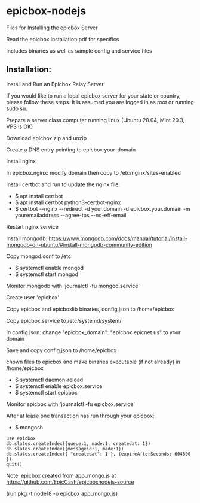 # epicbox-nodejs

Files for Installing the epicbox Server

Read the epicbox Installation pdf for specifics

Includes binaries as well as sample config and service files

## Installation:

Install and Run an Epicbox Relay Server

If you would like to run a local epicbox server for your state or country, please follow these
steps. It is assumed you are logged in as root or running sudo su.

Prepare a server class computer running linux (Ubuntu 20.04, Mint 20.3, VPS is OK)

Download epicbox.zip and unzip

Create a DNS entry pointing to epicbox.your-domain

Install nginx

In epicbox.nginx: modify domain then copy to /etc/nginx/sites-enabled

Install certbot and run to update the nginx file:
- $ apt install certbot
- $ apt install certbot python3-certbot-nginx
- $ certbot --nginx --redirect -d your.domain -d epicbox.your.domain -m youremailaddress --agree-tos --no-eff-email

Restart nginx service

Install mongodb: https://www.mongodb.com/docs/manual/tutorial/install-mongodb-on-ubuntu/#install-mongodb-community-edition

Copy mongod.conf to /etc
- $ systemctl enable mongod
- $ systemctl start mongod

Monitor mongodb with 'journalctl -fu mongod.service'

Create user 'epicbox'

Copy epicbox and epicboxlib binaries, config.json to /home/epicbox

Copy epicbox.service to /etc/systemd/system/

In config.json: change "epicbox_domain": "epicbox.epicnet.us" to your domain

Save and copy config.json to /home/epicbox

chown files to epicbox and make binaries executable (if not already) in /home/epicbox

- $ systemctl daemon-reload
- $ systemctl enable epicbox.service
- $ systemctl start epicbox

Monitor epicbox with 'journalctl -fu epicbox.service'

After at lease one transaction has run through your epicbox:
- $ mongosh
```
use epicbox
db.slates.createIndex({queue:1, made:1, createdat: 1})
db.slates.createIndex({messageid:1, made:1})
db.slates.createIndex({ "createdat": 1 }, {expireAfterSeconds: 604800 })
quit()
``` 
Note: epicbox created from app_mongo.js at https://github.com/EpicCash/epicboxnodejs-source

(run pkg -t node18 -o epicbox app_mongo.js)


